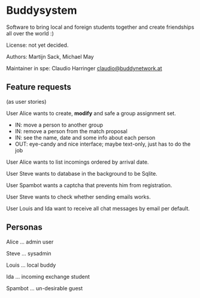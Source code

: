 Buddysystem
===========

Software to bring local and foreign students together and create friendships
all over the world :)

License: not yet decided.

Authors: Martijn Sack, Michael May

Maintainer in spe: Claudio Harringer <claudio@buddynetwork.at>

Feature requests
----------------
(as user stories)

User Alice wants to create, **modify** and safe a group assignment set.

* IN: move a person to another group
* IN: remove a person from the match proposal
* IN: see the name, date and some info about each person
* OUT: eye-candy and nice interface; maybe text-only, just has to do the job

User Alice wants to list incomings ordered by arrival date.

User Steve wants to database in the background to be Sqlite.

User Spambot wants a captcha that prevents him from registration.

User Steve wants to check whether sending emails works.

User Louis and Ida want to receive all chat messages by email per default.

Personas
---

Alice ... admin user

Steve ... sysadmin

Louis ... local buddy

Ida ... incoming exchange student

Spambot ... un-desirable guest
